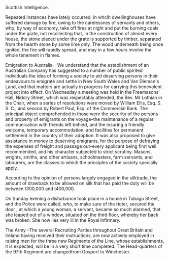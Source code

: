 Scottish Intelligence.Repeated instances have lately occurred, in whcih dwellinghouses have suffered damage by fire, owing to the carelessnes of servants and others, who, by way of economy, take off fires at night and put the burning coals under the grate, not recollecting that, in the construction of almost every house, the stone placed under the grate is supported by timber, separated from the hearth stone by some lime only. The wood underneath being once ignited, the fire will rapidly spread, and may in a few hours involve the whole tenement in flames.Emigration to Australia. –We understand that the establishment of an Australian Company has suggested to a number of public spirited individuals the idea of forming a society to aid deserving persons in their endeavours to emigrate and settle in New South Wales and Van Dieman's Land, and that matters are actually in progress for carrying this benevolent project into effect. On Wednesday a meeting was held in the Freemasons' Hall, Niddry Street, which was respectably attended, the Rev. Mr Lothian in the Chair, when a series of resolutions were moved by William Ellis, Esq. S. S. C., and seocnd by Robert Paul, Esq. of the Commercial Bank. The principal object comprehended in those were the security of the persons and property of emigrants on the voyage–the maintenance of a regular communication with friends left behind, and the insuring a friendly welcome, temporary accommodation, and facilities for permanent settlement in the country of their adoption. It was also proposed to give assistance in money to deserving emigrants, for the purpose of defraying the expenses of freight and passage out–every applicant being first well recommended, and his character subjected to strict scrutiny. Masons, wrights, smiths, and other artisans, schoolmasters, farm servants, and labourers, are the classes to which the principles of the society specially apply.According to the opinion of persons largely engaged in the silktrade, the amount of drawback to be allowed on silk that has paid the duty will be between t300,000 and t400,000.On Sunday evening a disturbance took place in a house in Tobago Street, and the Police were called, who, to make sure of the rioter, secured the door ; at which a young woman, a servant, became so much alarmed, that she leaped out of a window, situated on the third floor, whereby her back was broken. She now lies very ill in the Royal Infirmary.The Army –The several Recruiting Parties throughout Great Britain and Ireland having received their instructions, are now actively employed in raising men for the three new Regiments of the Line, whose establishments, it is expected, will be in a very short time completed. The Head-quarters of the 97th Regiment are changedfrom Gosport to Winchester.